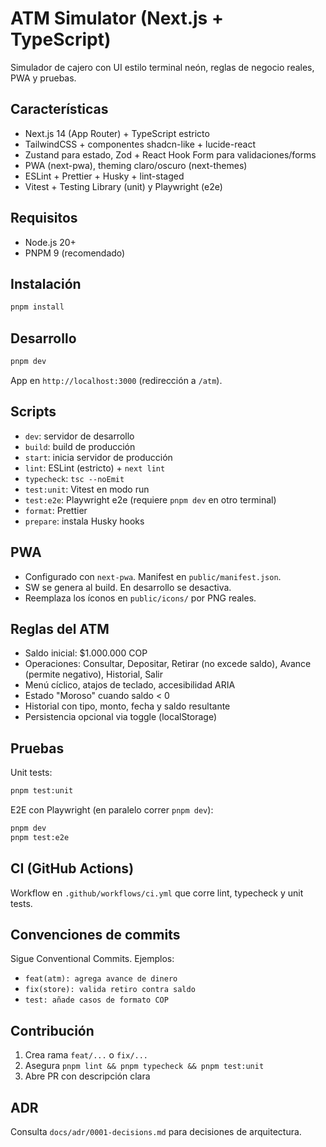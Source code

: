 # ATM Simulator (Next.js + TypeScript)

Simulador de cajero con UI estilo terminal neón, reglas de negocio reales, PWA y pruebas.

## Características

- Next.js 14 (App Router) + TypeScript estricto
- TailwindCSS + componentes shadcn-like + lucide-react
- Zustand para estado, Zod + React Hook Form para validaciones/forms
- PWA (next-pwa), theming claro/oscuro (next-themes)
- ESLint + Prettier + Husky + lint-staged
- Vitest + Testing Library (unit) y Playwright (e2e)

## Requisitos

- Node.js 20+
- PNPM 9 (recomendado)

## Instalación

```bash
pnpm install
```

## Desarrollo

```bash
pnpm dev
```

App en `http://localhost:3000` (redirección a `/atm`).

## Scripts

- `dev`: servidor de desarrollo
- `build`: build de producción
- `start`: inicia servidor de producción
- `lint`: ESLint (estricto) + `next lint`
- `typecheck`: `tsc --noEmit`
- `test:unit`: Vitest en modo run
- `test:e2e`: Playwright e2e (requiere `pnpm dev` en otro terminal)
- `format`: Prettier
- `prepare`: instala Husky hooks

## PWA

- Configurado con `next-pwa`. Manifest en `public/manifest.json`.
- SW se genera al build. En desarrollo se desactiva.
- Reemplaza los íconos en `public/icons/` por PNG reales.

## Reglas del ATM

- Saldo inicial: $1.000.000 COP
- Operaciones: Consultar, Depositar, Retirar (no excede saldo), Avance (permite negativo), Historial, Salir
- Menú cíclico, atajos de teclado, accesibilidad ARIA
- Estado "Moroso" cuando saldo < 0
- Historial con tipo, monto, fecha y saldo resultante
- Persistencia opcional via toggle (localStorage)

## Pruebas

Unit tests:

```bash
pnpm test:unit
```

E2E con Playwright (en paralelo correr `pnpm dev`):

```bash
pnpm dev
pnpm test:e2e
```

## CI (GitHub Actions)

Workflow en `.github/workflows/ci.yml` que corre lint, typecheck y unit tests.

## Convenciones de commits

Sigue Conventional Commits. Ejemplos:

- `feat(atm): agrega avance de dinero`
- `fix(store): valida retiro contra saldo`
- `test: añade casos de formato COP`

## Contribución

1. Crea rama `feat/...` o `fix/...`
2. Asegura `pnpm lint && pnpm typecheck && pnpm test:unit`
3. Abre PR con descripción clara

## ADR

Consulta `docs/adr/0001-decisions.md` para decisiones de arquitectura.
